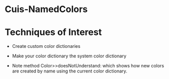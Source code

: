 Cuis-NamedColors
================
# Techniques of Interest

- Create custom color dictionaries

- Make your color dictionary the system color dictionary

- Note method Color>>doesNotUnderstand: which shows how new colors are created by name using the current color dictionary.
